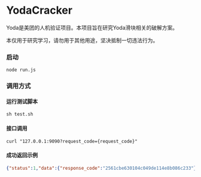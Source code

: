 # YodaCracker

Yoda是美团的人机验证项目。本项目旨在研究Yoda滑块相关的破解方案。<br>

本仅用于研究学习，请勿用于其他用途，坚决抵制一切违法行为。<br>


### 启动
```shell
node run.js
```

### 调用方式

#### 运行测试脚本
```shell
sh test.sh 
```

#### 接口调用
```shell
curl "127.0.0.1:9090?request_code={request_code}"
```

#### 成功返回示例

```json
{"status":1,"data":{"response_code":"2561cbe630104c049de114e8b086c233"},"error":null}
```